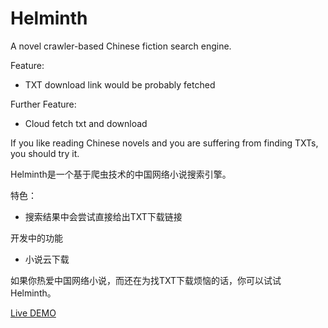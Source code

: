 Helminth
========

A novel crawler-based Chinese fiction search engine. 

Feature:
* TXT download link would be probably fetched

Further Feature:
* Cloud fetch txt and download

If you like reading Chinese novels and you are suffering from finding TXTs, you should try it.


Helminth是一个基于爬虫技术的中国网络小说搜索引擎。

特色：
* 搜索结果中会尝试直接给出TXT下载链接

开发中的功能
* 小说云下载

如果你热爱中国网络小说，而还在为找TXT下载烦恼的话，你可以试试Helminth。


[Live DEMO](https://xericzephyr.github.io/helminth/)

